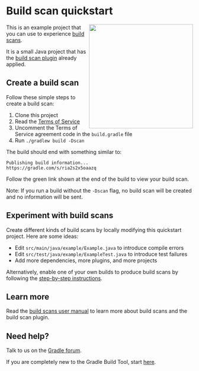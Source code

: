 # Build scan quickstart

<img src="http://bit.ly/2kZWwg8" align="right" width="280" />

This is an example project that you can use to experience [build scans][gradle.com].

It is a small Java project that has the [build scan plugin][plugin] already applied.

## Create a build scan

Follow these simple steps to create a build scan:

1. Clone this project
2. Read the [Terms of Service][terms-of-service]
3. Uncomment the Terms of Service agreement code in the `build.gradle` file
4. Run `./gradlew build -Dscan`

The build should end with something similar to:

    Publishing build information...
    https://gradle.com/s/ria2s2x5oaazq
    
Follow the green link shown at the end of the build to view your build scan.

Note: If you run a build without the `-Dscan` flag, no build scan will be created and 
no information will be sent.

## Experiment with build scans

Create different kinds of build scans by locally modifying this quickstart project. Here are some ideas:

- Edit `src/main/java/example/Example.java` to introduce compile errors
- Edit `src/test/java/example/ExampleTest.java` to introduce test failures
- Add more dependencies, more plugins, and more projects 

Alternatively, enable one of your own builds to produce build scans by following the [step-by-step instructions][instructions].
 
## Learn more

Read the [build scans user manual][manual] to learn more about build scans and the build scan plugin.
    
## Need help?

Talk to us on the [Gradle forum][gradle-forum].

If you are completely new to the Gradle Build Tool, start [here][gradle-download].

[gradle-download]: https://gradle.org/gradle-download
[plugin]: https://gradle.com/scans/plugin
[gradle.com]: https://www.gradle.com
[terms-of-service]: https://gradle.com/terms-of-service
[instructions]: https://gradle.com/scans/get-started
[gradle-forum]: https://discuss.gradle.org/c/help-discuss/cloud-services
[manual]: https://docs.gradle.com/scans/
